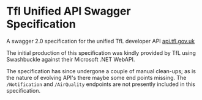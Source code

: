 # Tfl Unified API Swagger Specification

A swagger 2.0 specification for the unified TfL developer API [api.tfl.gov.uk](https://api.tfl.gov.uk/  "Transport for London Unified API")

The initial production of this specification was kindly provided by TfL using Swashbuckle against their Microsoft .NET WebAPI.

The specification has since undergone a couple of manual clean-ups; as is the nature of evolving API's there maybe some end points missing. The `/Notification` and `/AirQuality` endpoints are not presently included in this specification.
